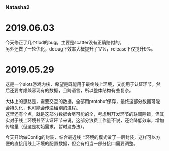 ### Natasha2

# 2019.06.03

今天修正了几个tlod的bug，主要是scatter没有正确赔付的。  
另外还做了一轮优化，debug下效率大概提升了17%，release下仅提升9%。

# 2019.05.29

这是一个slots游戏内核，希望是既能用于最终线上环境，又能用于认证环节，然后还要考虑兼容现有的数据，且跨语言，所以整体结构有些复杂。  

大体上的思路是，需要交互的数据，全部用protobuf保存，最终这部分数据可能会持久化，也可能会传递给别的进程。  
这里还有个点，就是这部分数据会尽可能的全，考虑到开发环节的联调除错，但其实对于线上环境甚至认证环节来说，这部分浪费工作量不说，还会降低效率，增加传输量（但这是初始需求，暂时没办法）。

今天开始做Config的封装，结合最近线上环境的模式做了一层封装，这样可以方便的直接用线上环境的配置数据，但会有相当一部分接口需要调整。